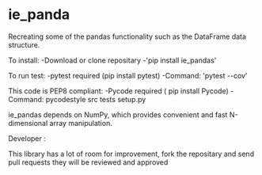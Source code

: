 # ie_panda
Recreating some of the pandas functionality such as the DataFrame data structure.

To install:
	-Download or clone repositary
	-'pip install ie_pandas'

To run test:
	-pytest required (pip install pytest)
	-Command: 'pytest --cov'

This code is PEP8 compliant:
	-Pycode required ( pip install Pycode) 
	-Command: pycodestyle src tests setup.py

ie_pandas depends on NumPy, which provides convenient and fast
N-dimensional array manipulation.

Developer :

This library has a lot of room for improvement, fork the repositary and send pull requests they will be reviewed and approved
